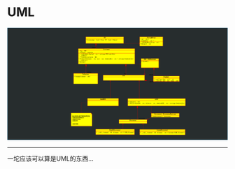 ﻿UML
===

![UML](https://github.com/LittleKey/gallery/blob/master/FTPDownload/UML_v2.0.png?raw=true)

-------------
一坨应该可以算是UML的东西...

